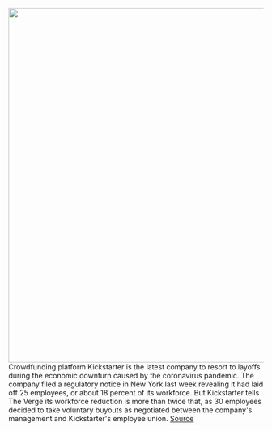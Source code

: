 <img src='https://cdn.vox-cdn.com/thumbor/yR19WZIMBL_WUG0SN8DWGeRpLV0=/0x0:2039x1360/1200x800/filters:focal(889x713:1215x1039)/cdn.vox-cdn.com/uploads/chorus_image/image/66793305/akrales_190308_3280_0020.0.0.jpg' width='700px' /><br/>
Crowdfunding platform Kickstarter is the latest company to resort to layoffs during the economic downturn caused by the coronavirus pandemic. The company filed a regulatory notice in New York last week revealing it had laid off 25 employees, or about 18 percent of its workforce. But Kickstarter tells The Verge its workforce reduction is more than twice that, as 30 employees decided to take voluntary buyouts as negotiated between the company's management and Kickstarter's employee union.
<a href='https://www.theverge.com/2020/5/13/21257585/kickstarter-layoffs-employees-union-negotiations-severance'> Source <a/>